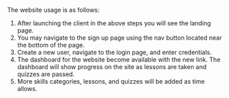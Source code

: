 The website usage is as follows:

1. After launching the client in the above steps you will see the landing page.
2. You may navigate to the sign up page using the nav button located near the bottom of the page.
3. Create a new user, navigate to the login page, and enter credentials.
4. The dashboard for the website become available with the new link. The dashboard will show progress on the site as lessons are taken and quizzes are passed.
5. More skills categories, lessons, and quizzes will be added as time allows.
